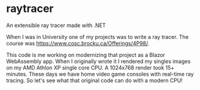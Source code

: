 # raytracer
An extensible ray tracer made with .NET

When I was in University one of my projects was to write a ray tracer. The course was https://www.cosc.brocku.ca/Offerings/4P98/.

This code is me working on modernizing that project as a Blazor WebAssembly app.
When I originally wrote it I rendered my singles images on my AMD Athlon XP single core CPU. A 1024x768 render took 15+ minutes.
These days we have home video game consoles with real-time ray tracing. So let's see what that original code can do with a modern CPU!
